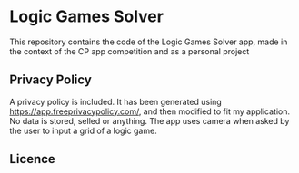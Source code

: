 # Logic Games Solver

This repository contains the code of the Logic Games Solver app, made in the context of the CP app competition and as a personal project



## Privacy Policy

A privacy policy is included. It has been generated using https://app.freeprivacypolicy.com/, and then modified to fit my application.
No data is stored, selled or anything. The app uses camera when asked by the user to input a grid of a logic game.


## Licence

